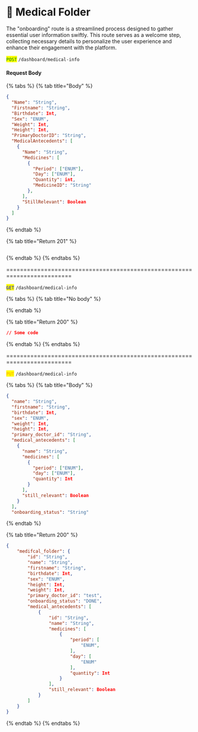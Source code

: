 # 📃 Medical Folder

The "onboarding" route is a streamlined process designed to gather essential user information swiftly. This route serves as a welcome step, collecting necessary details to personalize the user experience and enhance their engagement with the platform.





<mark style="color:green;">`POST`</mark> `/dashboard/medical-info`&#x20;

#### Request Body

{% tabs %}
{% tab title="Body" %}
```json
{
  "Name": "String",
  "Firstname": "String",
  "Birthdate": Int,
  "Sex": "ENUM",
  "Weight": Int,
  "Height": Int,
  "PrimaryDoctorID": "String",
  "MedicalAntecedents": [
    {
      "Name": "String",
      "Medicines": [
        {
          "Period": ["ENUM"],
          "Day": ["ENUM"],
          "Quantity": int,
          "MedicineID": "String"
        },
      ],
      "StillRelevant": Boolean
    }
  ]
}
```
{% endtab %}

{% tab title="Return 201" %}
```json
```
{% endtab %}
{% endtabs %}

\=========================================================================

<mark style="color:blue;">`GET`</mark> `/dashboard/medical-info`

{% tabs %}
{% tab title="No body" %}

{% endtab %}

{% tab title="Return 200" %}
```json
// Some code
```
{% endtab %}
{% endtabs %}

\=========================================================================

<mark style="color:orange;">`PUT`</mark> `/dashboard/medical-info`

{% tabs %}
{% tab title="Body" %}
```json
{
  "name": "String",
  "firstname": "String",
  "birthdate": Int,
  "sex": "ENUM",
  "weight": Int,
  "height": Int,
  "primary_doctor_id": "String",
  "medical_antecedents": [
    {
      "name": "String",
      "medicines": [
        {
          "period": ["ENUM"],
          "day": ["ENUM"],
          "quantity": Int
        }
      ],
      "still_relevant": Boolean
    }
  ],
  "onboarding_status": "String"

```
{% endtab %}

{% tab title="Return 200" %}
```json
{
	"medifcal_folder": {
		"id": "String",
		"name": "String",
		"firstname": "String",
		"birthdate": Int,
		"sex": "ENUM",
		"height": Int,
		"weight": Int,
		"primary_doctor_id": "test",
		"onboarding_status": "DONE",
		"medical_antecedents": [
			{
				"id": "String",
				"name": "String",
				"medicines": [
					{
						"period": [
							"ENUM",
						],
						"day": [
							"ENUM"
						],
						"quantity": Int
					}
				],
				"still_relevant": Boolean
			}
		]
	}
}
```
{% endtab %}
{% endtabs %}
